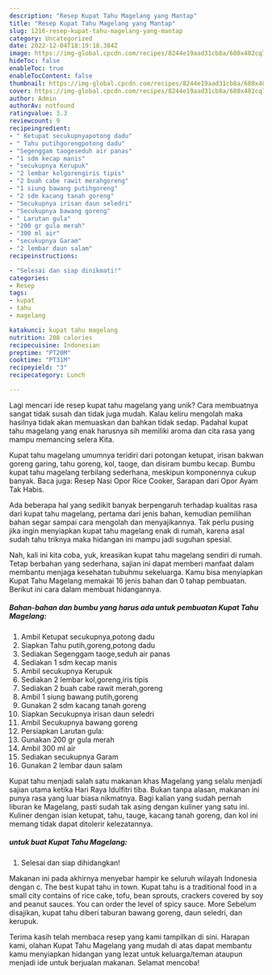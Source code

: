```yaml
---
description: "Resep Kupat Tahu Magelang yang Mantap"
title: "Resep Kupat Tahu Magelang yang Mantap"
slug: 1216-resep-kupat-tahu-magelang-yang-mantap
category: Uncategorized
date: 2022-12-04T18:19:18.384Z
image: https://img-global.cpcdn.com/recipes/8244e19aad31cb8a/680x482cq70/kupat-tahu-magelang-foto-resep-utama.jpg
hideToc: false
enableToc: true
enableTocContent: false
thumbnail: https://img-global.cpcdn.com/recipes/8244e19aad31cb8a/680x482cq70/kupat-tahu-magelang-foto-resep-utama.jpg
cover: https://img-global.cpcdn.com/recipes/8244e19aad31cb8a/680x482cq70/kupat-tahu-magelang-foto-resep-utama.jpg
author: Admin
authorAv: notfound
ratingvalue: 3.3
reviewcount: 9
recipeingredient:
- " Ketupat secukupnyapotong dadu"
- " Tahu putihgorengpotong dadu"
- "Segenggam taogeseduh air panas"
- "1 sdm kecap manis"
- "secukupnya Kerupuk"
- "2 lembar kolgorengiris tipis"
- "2 buah cabe rawit merahgoreng"
- "1 siung bawang putihgoreng"
- "2 sdm kacang tanah goreng"
- "Secukupnya irisan daun seledri"
- "Secukupnya bawang goreng"
- " Larutan gula"
- "200 gr gula merah"
- "300 ml air"
- "secukupnya Garam"
- "2 lembar daun salam"
recipeinstructions:

- "Selesai dan siap dinikmati!"
categories:
- Resep
tags:
- kupat
- tahu
- magelang

katakunci: kupat tahu magelang 
nutrition: 208 calories
recipecuisine: Indonesian
preptime: "PT20M"
cooktime: "PT31M"
recipeyield: "3"
recipecategory: Lunch

---
```





Lagi mencari ide resep kupat tahu magelang yang unik? Cara membuatnya sangat tidak susah dan tidak juga mudah. Kalau keliru mengolah maka hasilnya tidak akan memuaskan dan bahkan tidak sedap. Padahal kupat tahu magelang yang enak harusnya sih memiliki aroma dan cita rasa yang mampu memancing selera Kita.





Kupat tahu magelang umumnya teridiri dari potongan ketupat, irisan bakwan goreng garing, tahu goreng, kol, taoge, dan disiram bumbu kecap. Bumbu kupat tahu magelang terbilang sederhana, meskipun komponennya cukup banyak. Baca juga: Resep Nasi Opor Rice Cooker, Sarapan dari Opor Ayam Tak Habis.

Ada beberapa hal yang sedikit banyak berpengaruh terhadap kualitas rasa dari kupat tahu magelang, pertama dari jenis bahan, kemudian pemilihan bahan segar sampai cara mengolah dan menyajikannya. Tak perlu pusing jika ingin menyiapkan kupat tahu magelang enak di rumah, karena asal sudah tahu triknya maka hidangan ini mampu jadi suguhan spesial.






Nah, kali ini kita coba, yuk, kreasikan kupat tahu magelang sendiri di rumah. Tetap berbahan yang sederhana, sajian ini dapat memberi manfaat dalam membantu menjaga kesehatan tubuhmu sekeluarga. Kamu bisa menyiapkan Kupat Tahu Magelang memakai 16 jenis bahan dan 0 tahap pembuatan. Berikut ini cara dalam membuat hidangannya.

<!--inarticleads1-->

##### Bahan-bahan dan bumbu yang harus ada untuk pembuatan Kupat Tahu Magelang:

1. Ambil  Ketupat secukupnya,potong dadu
1. Siapkan  Tahu putih,goreng,potong dadu
1. Sediakan Segenggam taoge,seduh air panas
1. Sediakan 1 sdm kecap manis
1. Ambil secukupnya Kerupuk
1. Sediakan 2 lembar kol,goreng,iris tipis
1. Sediakan 2 buah cabe rawit merah,goreng
1. Ambil 1 siung bawang putih,goreng
1. Gunakan 2 sdm kacang tanah goreng
1. Siapkan Secukupnya irisan daun seledri
1. Ambil Secukupnya bawang goreng
1. Persiapkan  Larutan gula:
1. Gunakan 200 gr gula merah
1. Ambil 300 ml air
1. Sediakan secukupnya Garam
1. Gunakan 2 lembar daun salam


Kupat tahu menjadi salah satu makanan khas Magelang yang selalu menjadi sajian utama ketika Hari Raya Idulfitri tiba. Bukan tanpa alasan, makanan ini punya rasa yang luar biasa nikmatnya. Bagi kalian yang sudah pernah liburan ke Magelang, pasti sudah tak asing dengan kuliner yang satu ini. Kuliner dengan isian ketupat, tahu, tauge, kacang tanah goreng, dan kol ini memang tidak dapat ditolerir kelezatannya. 

<!--inarticleads2-->

#####  untuk buat Kupat Tahu Magelang:


1. Selesai dan siap dihidangkan!

Makanan ini pada akhirnya menyebar hampir ke seluruh wilayah Indonesia dengan c. The best kupat tahu in town. Kupat tahu is a traditional food in a small city contains of rice cake, tofu, bean sprouts, crackers covered by soy and peanut sauces. You can order the level of spicy sauce. More Sebelum disajikan, kupat tahu diberi taburan bawang goreng, daun seledri, dan kerupuk. 

Terima kasih telah membaca resep yang kami tampilkan di sini. Harapan kami, olahan Kupat Tahu Magelang yang mudah di atas dapat membantu kamu menyiapkan hidangan yang lezat untuk keluarga/teman ataupun menjadi ide untuk berjualan makanan. Selamat mencoba!
